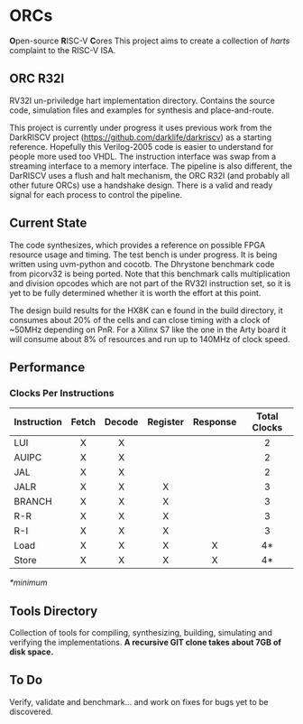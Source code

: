 # ORCs
**O**pen-source **R**ISC-V **C**ores
This project aims to create a collection of _harts_ complaint to the RISC-V ISA.

## ORC R32I
RV32I un-priviledge hart implementation directory. Contains the source code, simulation files and examples for synthesis and place-and-route.

This project is currently under progress it uses previous work from the DarkRISCV project (https://github.com/darklife/darkriscv) as a starting reference. Hopefully this Verilog-2005 code is easier to understand for people more used too VHDL. The instruction interface was swap from a streaming interface to a memory interface. The pipeline is also different, the DarRISCV uses a flush and halt mechanism, the ORC R32I (and probably all other future ORCs) use a handshake design. There is a valid and ready signal for each process to control the pipeline.

## Current State
The code synthesizes, which provides a reference on possible FPGA resource usage and timing. The test bench is under progress. It is being written using uvm-python and cocotb. The Dhrystone benchmark code from picorv32 is being ported. Note that this benchmark calls multiplication and division opcodes which are not part of the RV32I instruction set, so it is yet to be fully determined whether it is worth the effort at this point.

The design build results for the HX8K can e found in the build directory, it consumes about 20% of the cells and can close timing with a clock of ~50MHz depending on PnR. For a Xilinx S7 like the one in the Arty board it will consume about 8% of resources and run up to 140MHz of clock speed.

## Performance

### Clocks Per Instructions
Instruction | Fetch | Decode | Register | Response | Total Clocks
:---------- | :---: | :----: | :------: | :------: | :----------:
LUI         |   X   |    X   |          |          | 2
AUIPC       |   X   |    X   |          |          | 2
JAL         |   X   |    X   |          |          | 2
JALR        |   X   |    X   |     X    |          | 3
BRANCH      |   X   |    X   |     X    |          | 3
R-R         |   X   |    X   |     X    |          | 3
R-I         |   X   |    X   |     X    |          | 3
Load        |   X   |    X   |     X    |    X     | 4*
Store       |   X   |    X   |     X    |    X     | 4*

_*minimum_

## Tools Directory
Collection of tools for compiling, synthesizing, building, simulating and verifying the implementations. **A recursive GIT clone takes about 7GB of disk space.**

## To Do 
Verify, validate and benchmark... and work on fixes for bugs yet to be discovered.
